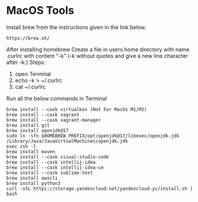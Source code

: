 # MacOS Tools

Install brew from the instructions given in the link below.
```
https://brew.sh/
```

After installing homebrew
Create a file in users home directory with name .curlrc with content “-k”
(-k without quotes and give a new line character after -k.)
Steps:
  1. open Terminal
  2. echo -k > ~/.curlrc
  3. cat ~/.curlrc

Run all the below commands in Terminal
```
brew install --cask virtualbox (Not For MacOs M1/M2)
brew install --cask vagrant
brew install --cask vagrant-manager
brew install git
brew install openjdk@17
sudo ln -sfn $HOMEBREW_PREFIX/opt/openjdk@17/libexec/openjdk.jdk /Library/Java/JavaVirtualMachines/openjdk.jdk
exec zsh -l
brew install maven
brew install --cask visual-studio-code
brew install --cask intellij-idea
brew install --cask intellij-idea-ce
brew install --cask sublime-text
brew install awscli
brew install python3
curl -sSL https://storage.yandexcloud.net/yandexcloud-yc/install.sh | bash
```
